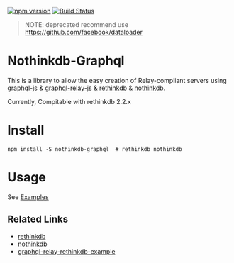 [![npm version](https://badge.fury.io/js/nothinkdb-graphql.svg)](https://badge.fury.io/js/nothinkdb-graphql) [![Build Status](https://travis-ci.org/ediket/nothinkdb-graphql.svg?branch=master)](https://travis-ci.org/ediket/nothinkdb-graphql)

> NOTE: deprecated recommend use https://github.com/facebook/dataloader

# Nothinkdb-Graphql

This is a library to allow the easy creation of Relay-compliant servers using [graphql-js](https://github.com/graphql/graphql-js) & [graphql-relay-js](https://github.com/graphql/graphql-relay-js) & [rethinkdb](https://github.com/rethinkdb/rethinkdb) & [nothinkdb](https://github.com/ediket/nothinkdb).

Currently, Compitable with rethinkdb 2.2.x

# Install

```
npm install -S nothinkdb-graphql  # rethinkdb nothinkdb
```

# Usage

See [Examples](https://github.com/ediket/nothinkdb-graphql/tree/master/examples)

Related Links
------------
- [rethinkdb](https://github.com/rethinkdb/rethinkdb)
- [nothinkdb](https://github.com/ediket/nothinkdb)
- [graphql-relay-rethinkdb-example](https://github.com/ediket/graphql-relay-rethinkdb-example)
